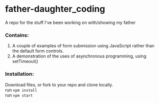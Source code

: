# father-daughter_coding
A repo for the stuff I've been working on with/showing my father

### Contains:
1. A couple of examples of form submission using JavaScript rather than the default form controls.
2. A demonstration of the uses of asynchronous programming, using setTimeout()

### Installation:
Download files, or fork to your repo and clone locally.  
run `npm install`  
run `npm start`  
